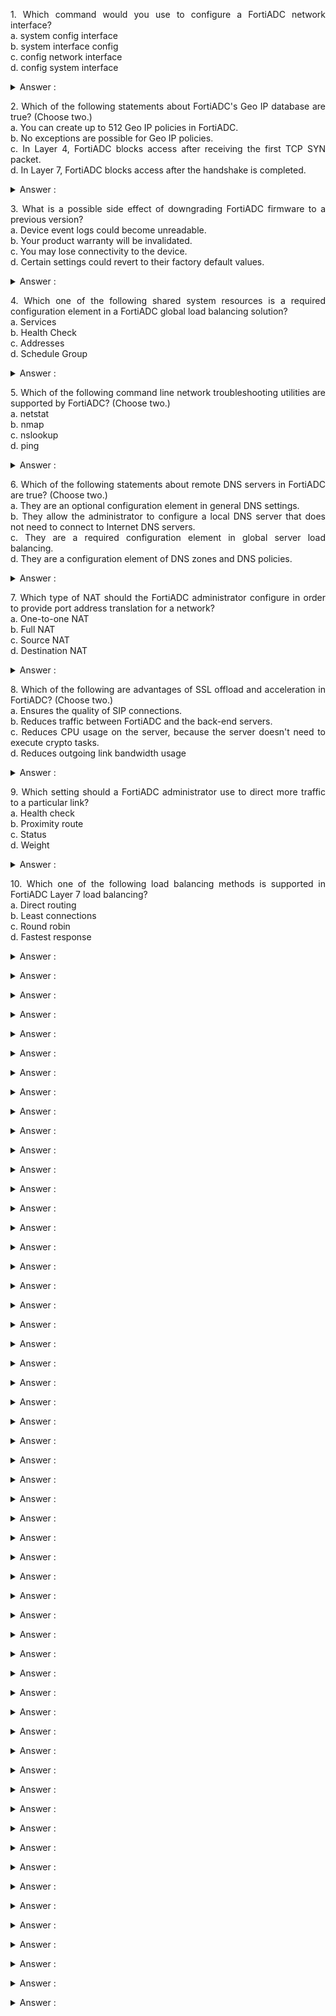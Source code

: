 
<p align="justify"> 
1. Which command would you use to configure a FortiADC network interface?</br>
a. system config interface</br>
b. system interface config</br>
c. config network interface</br>
d. config system interface 
<details>
<summary markdown="span">Answer :</summary>
d. config system interface 
</details></p>


<p align="justify"> 
2. Which of the following statements about FortiADC's Geo IP database are true? (Choose two.)</br>
a. You can create up to 512 Geo IP policies in FortiADC.</br>
b. No exceptions are possible for Geo IP policies.</br>
c. In Layer 4, FortiADC blocks access after receiving the first TCP SYN packet. </br>
d. In Layer 7, FortiADC blocks access after the handshake is completed. 
<details>
<summary markdown="span">Answer :</summary>
  c. In Layer 4, FortiADC blocks access after receiving the first TCP SYN packet. </br>d. In Layer 7, FortiADC blocks access after the handshake is completed. 
</details></p>


<p align="justify"> 
3. What is a possible side effect of downgrading FortiADC firmware to a previous version?</br>
a. Device event logs could become unreadable.</br>
b. Your product warranty will be invalidated.</br>
c. You may lose connectivity to the device.</br>
d. Certain settings could revert to their factory default values. 
<details>
<summary markdown="span">Answer :</summary>
d. Certain settings could revert to their factory default values. 
</details></p>


<p align="justify"> 
4. Which one of the following shared system resources is a required configuration element in a FortiADC global load balancing solution?</br>
a. Services</br>
b. Health Check</br>
c. Addresses</br>
d. Schedule Group 
<details>
  d. Schedule Group  salah
<summary markdown="span">Answer :</summary>

</details></p>


<p align="justify"> 
5. Which of the following command line network troubleshooting utilities are supported by FortiADC? (Choose two.)</br>
a. netstat</br>
b. nmap</br>
c. nslookup </br>
d. ping 
<details>
<summary markdown="span">Answer :</summary>
  c. nslookup </br>d. ping 
</details></p>


<p align="justify"> 
6. Which of the following statements about remote DNS servers in FortiADC are true? (Choose two.)</br>
a. They are an optional configuration element in general DNS settings. </br>
b. They allow the administrator to configure a local DNS server that does not need to connect to Internet DNS servers.</br> 
c. They are a required configuration element in global server load balancing.</br>
d. They are a configuration element of DNS zones and DNS policies.
<details>
<summary markdown="span">Answer :</summary>
b. They allow the administrator to configure a local DNS server that does not need to connect to Internet DNS servers.(benar) </br>a. They are an optional configuration element in general DNS settings. (salah)
</details></p>


<p align="justify"> 
 7. Which type of NAT should the FortiADC administrator configure in order to provide port address translation for a network?</br>
a. One-to-one NAT </br>
b. Full NAT</br>
c. Source NAT</br>
d. Destination NAT

<details>
<summary markdown="span">Answer :</summary>
a. One-to-one NAT 
</details></p>


<p align="justify"> 
8. Which of the following are advantages of SSL offload and acceleration in FortiADC? (Choose two.)</br>
a. Ensures the quality of SIP connections.</br>
b. Reduces traffic between FortiADC and the back-end servers. </br>
c. Reduces CPU usage on the server, because the server doesn't need to execute crypto tasks.</br>
d. Reduces outgoing link bandwidth usage 
<details>
<summary markdown="span">Answer :</summary>
  b. Reduces traffic between FortiADC and the back-end servers. (benar) </br>d. Reduces outgoing link bandwidth usage (Salah)
</details></p>


<p align="justify"> 
9. Which setting should a FortiADC administrator use to direct more traffic to a particular link?</br>
a. Health check</br>
b. Proximity route</br>
c. Status </br>
d. Weight
<details>
<summary markdown="span">Answer :</summary>
c. Status (Salah)
</details></p>


<p align="justify"> 
10. Which one of the following load balancing methods is supported in FortiADC Layer 7 load balancing?</br>
a. Direct routing</br>
b. Least connections </br>
c. Round robin</br>
d. Fastest response
<details>
<summary markdown="span">Answer :</summary>
b. Least connections 
</details></p>



<p align="justify"> 
<details>
<summary markdown="span">Answer :</summary>

</details></p>


<p align="justify"> 
<details>
<summary markdown="span">Answer :</summary>

</details></p>


<p align="justify"> 
<details>
<summary markdown="span">Answer :</summary>

</details></p>


<p align="justify"> 
<details>
<summary markdown="span">Answer :</summary>

</details></p>


<p align="justify"> 
<details>
<summary markdown="span">Answer :</summary>

</details></p>


<p align="justify"> 
<details>
<summary markdown="span">Answer :</summary>

</details></p>


<p align="justify"> 
<details>
<summary markdown="span">Answer :</summary>

</details></p>


<p align="justify"> 
<details>
<summary markdown="span">Answer :</summary>

</details></p>


<p align="justify"> 
<details>
<summary markdown="span">Answer :</summary>

</details></p>


<p align="justify"> 
<details>
<summary markdown="span">Answer :</summary>

</details></p>


<p align="justify"> 
<details>
<summary markdown="span">Answer :</summary>

</details></p>


<p align="justify"> 
<details>
<summary markdown="span">Answer :</summary>

</details></p>



<p align="justify"> 
<details>
<summary markdown="span">Answer :</summary>

</details></p>


<p align="justify"> 
<details>
<summary markdown="span">Answer :</summary>

</details></p>



<p align="justify"> 
<details>
<summary markdown="span">Answer :</summary>

</details></p>


<p align="justify"> 
<details>
<summary markdown="span">Answer :</summary>

</details></p>


<p align="justify"> 
<details>
<summary markdown="span">Answer :</summary>

</details></p>


<p align="justify"> 
<details>
<summary markdown="span">Answer :</summary>

</details></p>


<p align="justify"> 
<details>
<summary markdown="span">Answer :</summary>

</details></p>


<p align="justify"> 
<details>
<summary markdown="span">Answer :</summary>

</details></p>


<p align="justify"> 
<details>
<summary markdown="span">Answer :</summary>

</details></p>


<p align="justify"> 
<details>
<summary markdown="span">Answer :</summary>

</details></p>


<p align="justify"> 
<details>
<summary markdown="span">Answer :</summary>

</details></p>


<p align="justify"> 
<details>
<summary markdown="span">Answer :</summary>

</details></p>


<p align="justify"> 
<details>
<summary markdown="span">Answer :</summary>

</details></p>


<p align="justify"> 
<details>
<summary markdown="span">Answer :</summary>

</details></p>



<p align="justify"> 
<details>
<summary markdown="span">Answer :</summary>

</details></p>


<p align="justify"> 
<details>
<summary markdown="span">Answer :</summary>

</details></p>



<p align="justify"> 
<details>
<summary markdown="span">Answer :</summary>

</details></p>


<p align="justify"> 
<details>
<summary markdown="span">Answer :</summary>

</details></p>


<p align="justify"> 
<details>
<summary markdown="span">Answer :</summary>

</details></p>


<p align="justify"> 
<details>
<summary markdown="span">Answer :</summary>

</details></p>


<p align="justify"> 
<details>
<summary markdown="span">Answer :</summary>

</details></p>


<p align="justify"> 
<details>
<summary markdown="span">Answer :</summary>

</details></p>


<p align="justify"> 
<details>
<summary markdown="span">Answer :</summary>

</details></p>


<p align="justify"> 
<details>
<summary markdown="span">Answer :</summary>

</details></p>


<p align="justify"> 
<details>
<summary markdown="span">Answer :</summary>

</details></p>


<p align="justify"> 
<details>
<summary markdown="span">Answer :</summary>

</details></p>


<p align="justify"> 
<details>
<summary markdown="span">Answer :</summary>

</details></p>


<p align="justify"> 
<details>
<summary markdown="span">Answer :</summary>

</details></p>


<p align="justify"> 
<details>
<summary markdown="span">Answer :</summary>

</details></p>


<p align="justify"> 
<details>
<summary markdown="span">Answer :</summary>

</details></p>



<p align="justify"> 
<details>
<summary markdown="span">Answer :</summary>

</details></p>


<p align="justify"> 
<details>
<summary markdown="span">Answer :</summary>

</details></p>


<p align="justify"> 
<details>
<summary markdown="span">Answer :</summary>

</details></p>


<p align="justify"> 
<details>
<summary markdown="span">Answer :</summary>

</details></p>


<p align="justify"> 
<details>
<summary markdown="span">Answer :</summary>

</details></p>


<p align="justify"> 
<details>
<summary markdown="span">Answer :</summary>

</details></p>


<p align="justify"> 
<details>
<summary markdown="span">Answer :</summary>

</details></p>


<p align="justify"> 
<details>
<summary markdown="span">Answer :</summary>

</details></p>


<p align="justify"> 
<details>
<summary markdown="span">Answer :</summary>

</details></p>


<p align="justify"> 
<details>
<summary markdown="span">Answer :</summary>

</details></p>


<p align="justify"> 
<details>
<summary markdown="span">Answer :</summary>

</details></p>


<p align="justify"> 
<details>
<summary markdown="span">Answer :</summary>

</details></p>
